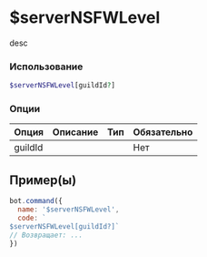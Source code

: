 # $serverNSFWLevel
desc
### Использование
```php
$serverNSFWLevel[guildId?]
```

### Опции

| Опция | Описание | Тип | Обязательно |
|--------|-------------|------|----------|
| guildId |  |  | Нет |  
## Пример(ы)

```javascript
bot.command({
  name: '$serverNSFWLevel',
  code: `
$serverNSFWLevel[guildId?]`
// Возвращает: ...
})
```